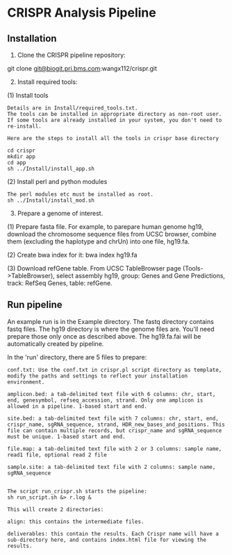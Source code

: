 # CRISPR Analysis Pipeline 

## Installation 

1. Clone the CRISPR pipeline repository:

git clone git@biogit.pri.bms.com:wangx112/crispr.git 

2. Install required tools: 

(1) Install tools

	Details are in Install/required_tools.txt.  
	The tools can be installed in appropriate directory as non-root user. If some tools are already installed in your system, you don't need to re-install. 

	Here are the steps to install all the tools in crispr base directory
 
	cd crispr 
	mkdir app  
	cd app 
	sh ../Install/install_app.sh 

(2) Install perl and python modules

	The perl modules etc must be installed as root.
	sh ../Install/install_mod.sh 

3. Prepare a genome of interest. 

(1) Prepare fasta file. For example, to parepare human genome hg19, download the chromosome sequence files from UCSC browser, combine them (excluding the haplotype and chrUn) into one file, hg19.fa.

(2) Create bwa index for it: bwa index hg19.fa 

(3) Download refGene table. From UCSC TableBrowser page (Tools->TableBrowser), select assembly hg19, group: Genes and Gene Predictions, track: RefSeq Genes, table: refGene.   

## Run pipeline

An example run is in the Example directory. The fastq directory contains fastq files. The hg19 directory is where the genome files are. You'll need prepare those only once as described above. The hg19.fa.fai will be automatically created by pipeline. 

In the 'run' directory, there are 5 files to prepare:

	conf.txt: Use the conf.txt in crispr.pl script directory as template, modify the paths and settings to reflect your installation environment. 

	amplicon.bed: a tab-delimited text file with 6 columns: chr, start, end, genesymbol, refseq_accession, strand. Only one amplicon is allowed in a pipeline. 1-based start and end.
 
	site.bed: a tab-delimited text file with 7 columns: chr, start, end, crispr_name, sgRNA_sequence, strand, HDR_new_bases_and_positions. This file can contain multiple records, but crispr_name and sgRNA_sequence must be unique. 1-based start and end.

	file.map: a tab-delimited text file with 2 or 3 columns: sample name, read1 file, optional read 2 file

	sample.site: a tab-delimited text file with 2 columns: sample name, sgRNA_sequence 


	The script run_crispr.sh starts the pipeline: 
	sh run_script.sh &> r.log &

	This will create 2 directories: 

	align: this contains the intermediate files.  

	deliverables: this contain the results. Each Crispr name will have a sub-directory here, and contains index.html file for viewing the results. 
